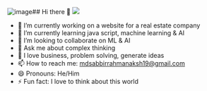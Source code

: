 ![image](https://github.com/user-attachments/assets/87a1f323-05be-4483-8da3-2c3c564bdc11)## Hi there 👋
![](https://komarev.com/ghpvc/?username=sabbir-the-faaz&color=ff0000)
<!--
**sabbir-the-faaz/sabbir-the-faaz** is a ✨ _special_ ✨ repository because its `README.md` (this file) appears on your GitHub profile.

Here are some ideas to get you started:
-->

- 🔭 I’m currently working on a website for a real estate company
- 🌱 I’m currently learning java script, machine learning & AI
- 👯 I’m looking to collaborate on ML & AI 
- 💬 Ask me about complex thinking
- 🌱 I love business, problem solving, generate ideas
- 📫 How to reach me: mdsabbirrahmanaksh19@gmail.com
- 😄 Pronouns: He/Him
- ⚡ Fun fact: I love to think about this world
